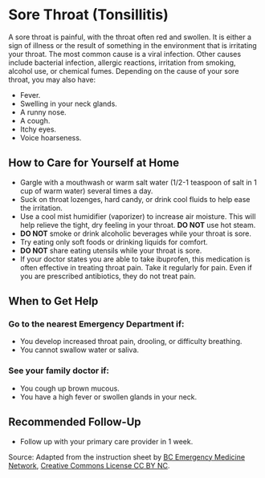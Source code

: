 # Sore Throat (Tonsillitis)

A sore throat is painful, with the throat often red and swollen. It is either a sign of illness or the result of something in the environment that is irritating your throat. The most common cause is a viral infection. Other causes include bacterial infection, allergic reactions, irritation from smoking, alcohol use, or chemical fumes. Depending on the cause of your sore throat, you may also have:
- Fever.
- Swelling in your neck glands.
- A runny nose.
- A cough.
- Itchy eyes.
- Voice hoarseness.

## How to Care for Yourself at Home

- Gargle with a mouthwash or warm salt water (1/2-1 teaspoon of salt in 1 cup of warm water) several times a day.
- Suck on throat lozenges, hard candy, or drink cool fluids to help ease the irritation.
- Use a cool mist humidifier (vaporizer) to increase air moisture. This will help relieve the tight, dry feeling in your throat. **DO NOT** use hot steam.
- **DO NOT** smoke or drink alcoholic beverages while your throat is sore.
- Try eating only soft foods or drinking liquids for comfort.
- **DO NOT** share eating utensils while your throat is sore.
- If your doctor states you are able to take ibuprofen, this medication is often effective in treating throat pain. Take it regularly for pain. Even if you are prescribed antibiotics, they do not treat pain.

## When to Get Help

### Go to the nearest Emergency Department if:
- You develop increased throat pain, drooling, or difficulty breathing.
- You cannot swallow water or saliva.

### See your family doctor if:
- You cough up brown mucous.
- You have a high fever or swollen glands in your neck.

## Recommended Follow-Up

- Follow up with your primary care provider in 1 week.

Source: Adapted from the instruction sheet by [BC Emergency Medicine Network](http://www.bcemn.ca/clinical_resource/sore-throat), [Creative Commons License CC BY NC](https://creativecommons.org/licenses/by-nc/4.0/deed.en).
